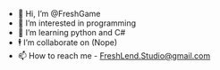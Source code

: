 - 👋 Hi, I’m @FreshGame
- 👀 I’m interested in programming
- 🌱 I’m learning python and C#
- 🕴️ I’m collaborate on (Nope)
- 📫 How to reach me - FreshLend.Studio@gmail.com

<!---
FreshGame1/FreshGame1 is a ✨ special ✨ repository because its `README.md` (this file) appears on your GitHub profile.
You can click the Preview link to take a look at your changes.
--->
